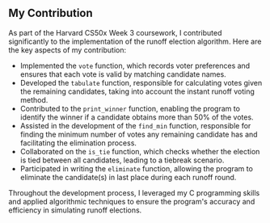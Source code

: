 ## My Contribution

As part of the Harvard CS50x Week 3 coursework, I contributed significantly to the implementation of the runoff election algorithm. Here are the key aspects of my contribution:

- Implemented the `vote` function, which records voter preferences and ensures that each vote is valid by matching candidate names.
- Developed the `tabulate` function, responsible for calculating votes given the remaining candidates, taking into account the instant runoff voting method.
- Contributed to the `print_winner` function, enabling the program to identify the winner if a candidate obtains more than 50% of the votes.
- Assisted in the development of the `find_min` function, responsible for finding the minimum number of votes any remaining candidate has and facilitating the elimination process.
- Collaborated on the `is_tie` function, which checks whether the election is tied between all candidates, leading to a tiebreak scenario.
- Participated in writing the `eliminate` function, allowing the program to eliminate the candidate(s) in last place during each runoff round.

Throughout the development process, I leveraged my C programming skills and applied algorithmic techniques to ensure the program's accuracy and efficiency in simulating runoff elections.
